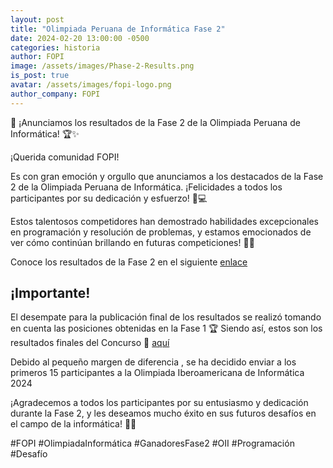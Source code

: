 ```yaml
---
layout: post
title: "Olimpiada Peruana de Informática Fase 2"
date: 2024-02-20 13:00:00 -0500
categories: historia
author: FOPI
image: /assets/images/Phase-2-Results.png
is_post: true
avatar: /assets/images/fopi-logo.png
author_company: FOPI
---
```


🌟 ¡Anunciamos los resultados de la Fase 2 de la Olimpiada Peruana de Informática! 🏆✨

¡Querida comunidad FOPI!

Es con gran emoción y orgullo que anunciamos a los destacados de la Fase 2 de la Olimpiada Peruana de Informática. ¡Felicidades a todos los participantes por su dedicación y esfuerzo! 🎉💻

Estos talentosos competidores han demostrado habilidades excepcionales en programación y resolución de problemas, y estamos emocionados de ver cómo continúan brillando en futuras competiciones! 🌟💡

Conoce los resultados de la Fase 2 en el siguiente [enlace](https://codeforces.com/spectator/ranklist/9fc85fe8e757296d089fca29cb8773d8)

## ¡Importante!

El desempate para la publicación final de los resultados se realizó tomando en cuenta las posiciones obtenidas en la Fase 1 🏆
Siendo así, estos son los resultados finales del Concurso 🚀 [aquí](https://docs.google.com/spreadsheets/d/1v3BOWPF1sGZj6iSh6yX8pBdPDNlt3dnpY6698fkwBFs/edit?usp=sharing)

Debido al pequeño margen de diferencia , se ha decidido enviar a los primeros 15 participantes a la Olimpiada Iberoamericana de Informática 2024

¡Agradecemos a todos los participantes por su entusiasmo y dedicación durante la Fase 2, y les deseamos mucho éxito en sus futuros desafíos en el campo de la informática! 🚀🌐

#FOPI #OlimpiadaInformática #GanadoresFase2 #OII #Programación #Desafío